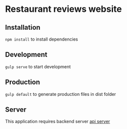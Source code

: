 # Restaurant reviews website

## Installation 

`npm install` to install dependencies

## Development

`gulp serve` to start development

## Production

`gulp default` to generate production files in dist folder

## Server

This application requires backend server [api server](https://github.com/atomkowicz/mws-restaurant-stage-2)